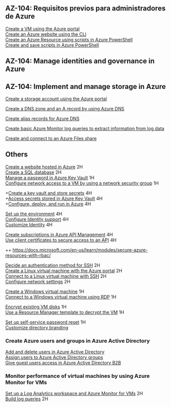 ## AZ-104: Requisitos previos para administradores de Azure  
[Create a VM using the Azure portal](https://docs.microsoft.com/en-us/learn/modules/intro-to-azure-virtual-machines/3-create-a-vm)  
[Create an Azure website using the CLI](https://docs.microsoft.com/en-us/learn/modules/control-azure-services-with-cli/5-exercise-create-website-using-the-cli)  
[Create an Azure Resource using scripts in Azure PowerShell](https://docs.microsoft.com/en-us/learn/modules/automate-azure-tasks-with-powershell/6-exercise-create-resource-interactively)  
[Create and save scripts in Azure PowerShell](https://docs.microsoft.com/en-us/learn/modules/automate-azure-tasks-with-powershell/8-exercise-create-resource-using-script)

## AZ-104: Manage identities and governance in Azure  



## AZ-104: Implement and manage storage in Azure
[Create a storage account using the Azure portal](https://docs.microsoft.com/en-us/learn/modules/create-azure-storage-account/5-exercise-create-a-storage-account)  

[Create a DNS zone and an A record by using Azure DNS](https://docs.microsoft.com/en-us/learn/modules/host-domain-azure-dns/4-exercise-create-dns-zone-a-record)  

[Create alias records for Azure DNS](https://docs.microsoft.com/en-us/learn/modules/host-domain-azure-dns/6-exercise-create-alias-records)  

[Create basic Azure Monitor log queries to extract information from log data](https://docs.microsoft.com/en-us/learn/modules/analyze-infrastructure-with-azure-monitor-logs/4-exercise-create-log-queries)  

[Create and connect to an Azure Files share](https://docs.microsoft.com/en-us/learn/modules/store-and-share-with-azure-files/4-exercise-create-azure-files)  


## Others

[Create a website hosted in Azure](https://docs.microsoft.com/en-us/learn/modules/azure-architecture-fundamentals/exercise-create-website) 2H  
[Create a SQL database](https://docs.microsoft.com/en-us/learn/modules/azure-database-fundamentals/exercise-create-sql-database) 2H  
[Manage a password in Azure Key Vault](https://docs.microsoft.com/en-us/learn/modules/protect-against-security-threats-azure/5-manage-password-key-vault) 1H  
[Configure network access to a VM by using a network security group](https://docs.microsoft.com/en-us/learn/modules/secure-network-connectivity-azure/6-configure-access-network-security-group) 1H  

+[Create a key vault and store secrets](https://docs.microsoft.com/en-us/learn/modules/manage-secrets-with-azure-key-vault/3-creating-vaults-storing-secrets) 4H  
+[Access secrets stored in Azure Key Vault](https://docs.microsoft.com/en-us/learn/modules/manage-secrets-with-azure-key-vault/5-access-secrets-from-web-app?pivots=csharp) 4H  
+[Configure, deploy, and run in Azure](https://docs.microsoft.com/en-us/learn/modules/manage-secrets-with-azure-key-vault/6-configure-deploy-run-azure?pivots=csharp) 4H  

[Set up the environment](https://docs.microsoft.com/en-us/learn/modules/secure-aspnet-core-identity/2-setup-environment?pivots=sql) 4H  
[Configure Identity support](https://docs.microsoft.com/en-us/learn/modules/secure-aspnet-core-identity/3-add-identity?pivots=sql) 4H  
[Customize Identity](https://docs.microsoft.com/en-us/learn/modules/secure-aspnet-core-identity/4-customize-identity?pivots=sql) 4H  


[Create subscriptions in Azure API Management](https://docs.microsoft.com/en-us/learn/modules/control-authentication-with-apim/3-exercise-create-subscriptions-in-apim) 4H  
[Use client certificates to secure access to an API](https://docs.microsoft.com/en-us/learn/modules/control-authentication-with-apim/5-exercise-secure-access-client-certs) 4H

++ https://docs.microsoft.com/en-us/learn/modules/secure-azure-resources-with-rbac/


[Decide an authentication method for SSH](https://docs.microsoft.com/en-us/learn/modules/create-linux-virtual-machine-in-azure/3-exercise-generate-ssh-key) 2H  
[Create a Linux virtual machine with the Azure portal](https://docs.microsoft.com/en-us/learn/modules/create-linux-virtual-machine-in-azure/4-exercise-create-a-vm) 2H  
[Connect to a Linux virtual machine with SSH](https://docs.microsoft.com/en-us/learn/modules/create-linux-virtual-machine-in-azure/6-exercise-connect-to-a-linux-vm-using-ssh) 2H  
[Configure network settings](https://docs.microsoft.com/en-us/learn/modules/create-linux-virtual-machine-in-azure/8-exercise-manage-vm) 2H  

[Create a Windows virtual machine](https://docs.microsoft.com/en-us/learn/modules/create-windows-virtual-machine-in-azure/3-exercise-create-a-vm) 1H  
[Connect to a Windows virtual machine using RDP](https://docs.microsoft.com/en-us/learn/modules/create-windows-virtual-machine-in-azure/5-exercise-connect-to-a-windows-vm-using-rdp) 1H  

[Encrypt existing VM disks](https://docs.microsoft.com/en-us/learn/modules/secure-your-azure-virtual-machine-disks/4-exercise-encrypt-existing-vm-disks) 1H  
[Use a Resource Manager template to decrypt the VM](https://docs.microsoft.com/en-us/learn/modules/secure-your-azure-virtual-machine-disks/6-exercise-use-arm-template-to-decrypt-vm) 1H  

[Set up self-service password reset](https://docs.microsoft.com/en-us/learn/modules/allow-users-reset-their-password/4-exercise-set-up-self-service-password-reset) 1H  
[Customize directory branding](https://docs.microsoft.com/en-us/learn/modules/allow-users-reset-their-password/5-exercise-customize-directory-branding)  

### Create Azure users and groups in Azure Active Directory  
[Add and delete users in Azure Active Directory](https://docs.microsoft.com/en-us/learn/modules/create-users-and-groups-in-azure-active-directory/3-exercise-add-delete-users-azure-ad)  
[Assign users to Azure Active Directory groups](https://docs.microsoft.com/en-us/learn/modules/create-users-and-groups-in-azure-active-directory/5-exercise-assign-users-azure-ad-groups)  
[Give guest users access in Azure Active Directory B2B](https://docs.microsoft.com/en-us/learn/modules/create-users-and-groups-in-azure-active-directory/7-exercise-guest-user-access-azure-ad-b2b)


### Monitor performance of virtual machines by using Azure Monitor for VMs  
[Set up a Log Analytics workspace and Azure Monitor for VMs](https://docs.microsoft.com/en-us/learn/modules/monitor-performance-using-azure-monitor-for-vms/3-exercise-set-up-log-analytics-workspace)  2H  
[Build log queries](https://docs.microsoft.com/en-us/learn/modules/monitor-performance-using-azure-monitor-for-vms/5-exercise-build-log-queries)  2H        